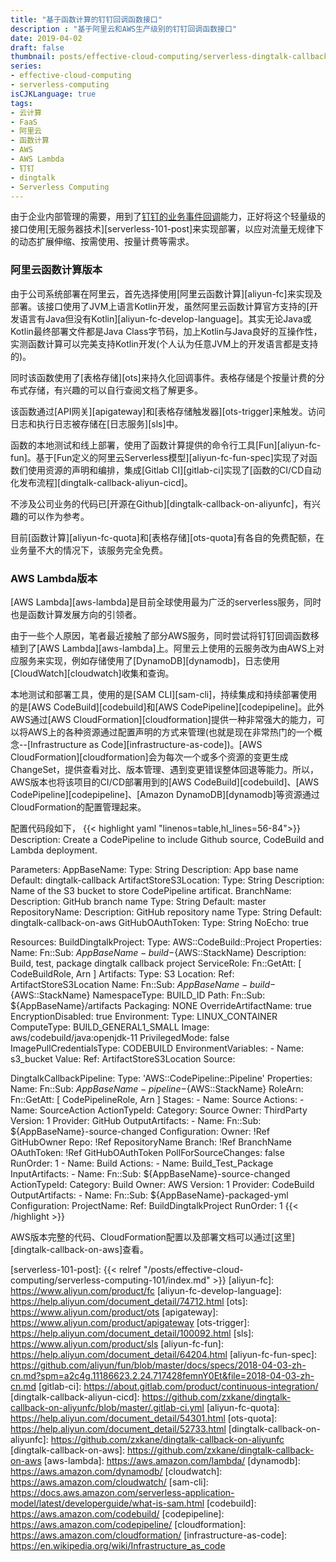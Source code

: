 ```yaml
---
title: "基于函数计算的钉钉回调函数接口"
description : "基于阿里云和AWS生产级别的钉钉回调函数接口"
date: 2019-04-02
draft: false
thumbnail: posts/effective-cloud-computing/serverless-dingtalk-callback/images/cover.png
series:
- effective-cloud-computing
- serverless-computing
isCJKLanguage: true
tags:
- 云计算
- FaaS
- 阿里云
- 函数计算
- AWS
- AWS Lambda
- 钉钉
- dingtalk
- Serverless Computing
---
```

由于企业内部管理的需要，用到了[钉钉的业务事件回调][dingtalk-callback]能力，正好将这个轻量级的接口使用[无服务器技术][serverless-101-post]来实现部署，以应对流量无规律下的动态扩展伸缩、按需使用、按量计费等需求。

<!--more-->
### 阿里云函数计算版本

由于公司系统部署在阿里云，首先选择使用[阿里云函数计算][aliyun-fc]来实现及部署。该接口使用了JVM上语言Kotlin开发，虽然阿里云函数计算官方支持的[开发语言有Java但没有Kotlin][aliyun-fc-develop-language]。其实无论Java或Kotlin最终部署文件都是Java Class字节码，加上Kotlin与Java良好的互操作性，实测函数计算可以完美支持Kotlin开发(个人认为任意JVM上的开发语言都是支持的)。

同时该函数使用了[表格存储][ots]来持久化回调事件。表格存储是个按量计费的分布式存储，有兴趣的可以自行查阅文档了解更多。

该函数通过[API网关][apigateway]和[表格存储触发器][ots-trigger]来触发。访问日志和执行日志被存储在[日志服务][sls]中。

函数的本地测试和线上部署，使用了函数计算提供的命令行工具[Fun][aliyun-fc-fun]。基于[Fun定义的阿里云Serverless模型][aliyun-fc-fun-spec]实现了对函数们使用资源的声明和编排，集成[Gitlab CI][gitlab-ci]实现了[函数的CI/CD自动化发布流程][dingtalk-callback-aliyun-cicd]。

不涉及公司业务的代码已[开源在Github][dingtalk-callback-on-aliyunfc]，有兴趣的可以作为参考。

目前[函数计算][aliyun-fc-quota]和[表格存储][ots-quota]有各自的免费配额，在业务量不大的情况下，该服务完全免费。

### AWS Lambda版本

[AWS Lambda][aws-lambda]是目前全球使用最为广泛的serverless服务，同时也是函数计算发展方向的引领者。

由于一些个人原因，笔者最近接触了部分AWS服务，同时尝试将钉钉回调函数移植到了[AWS Lambda][aws-lambda]上。阿里云上使用的云服务改为由AWS上对应服务来实现，例如存储使用了[DynamoDB][dynamodb]，日志使用[CloudWatch][cloudwatch]收集和查询。

本地测试和部署工具，使用的是[SAM CLI][sam-cli]，持续集成和持续部署使用的是[AWS CodeBuild][codebuild]和[AWS CodePipeline][codepipeline]。此外AWS通过[AWS CloudFormation][cloudformation]提供一种非常强大的能力，可以将AWS上的各种资源通过配置声明的方式来管理(也就是现在非常热门的一个概念--[Infrastructure as Code][infrastructure-as-code])。[AWS CloudFormation][cloudformation]会为每次一个或多个资源的变更生成ChangeSet，提供查看对比、版本管理、遇到变更错误整体回退等能力。所以，AWS版本也将该项目的CI/CD部署用到的[AWS CodeBuild][codebuild]、[AWS CodePipeline][codepipeline]、[Amazon DynamoDB][dynamodb]等资源通过CloudFormation的配置管理起来。

配置代码段如下，
{{< highlight yaml "linenos=table,hl_lines=56-84">}}
Description: Create a CodePipeline to include Github source, CodeBuild and Lambda deployment.

Parameters:
  AppBaseName:
    Type: String
    Description: App base name
    Default: dingtalk-callback
  ArtifactStoreS3Location:
    Type: String
    Description: Name of the S3 bucket to store CodePipeline artificat.
  BranchName:
    Description: GitHub branch name
    Type: String
    Default: master
  RepositoryName:
    Description: GitHub repository name
    Type: String
    Default: dingtalk-callback-on-aws
  GitHubOAuthToken:
    Type: String
    NoEcho: true

Resources:
  BuildDingtalkProject:
    Type: AWS::CodeBuild::Project
    Properties:
      Name:
        Fn::Sub: ${AppBaseName}-build-${AWS::StackName}
      Description: Build, test, package dingtalk callback project
      ServiceRole:
        Fn::GetAtt: [ CodeBuildRole, Arn ]
      Artifacts:
        Type: S3
        Location:
          Ref: ArtifactStoreS3Location
        Name:
          Fn::Sub: ${AppBaseName}-build-${AWS::StackName}
        NamespaceType: BUILD_ID
        Path: 
          Fn::Sub: ${AppBaseName}/artifacts
        Packaging: NONE
        OverrideArtifactName: true
        EncryptionDisabled: true
      Environment:
        Type: LINUX_CONTAINER
        ComputeType: BUILD_GENERAL1_SMALL
        Image: aws/codebuild/java:openjdk-11
        PrivilegedMode: false
        ImagePullCredentialsType: CODEBUILD
        EnvironmentVariables:
          - Name: s3_bucket
            Value:
              Ref: ArtifactStoreS3Location
      Source:

  DingtalkCallbackPipeline:
    Type: 'AWS::CodePipeline::Pipeline'
    Properties:
      Name:
        Fn::Sub: ${AppBaseName}-pipeline-${AWS::StackName}
      RoleArn:
        Fn::GetAtt: [ CodePipelineRole, Arn ]
      Stages:
        - Name: Source
          Actions:
            - Name: SourceAction
              ActionTypeId:
                Category: Source
                Owner: ThirdParty
                Version: 1
                Provider: GitHub
              OutputArtifacts:
                - Name: 
                    Fn::Sub: ${AppBaseName}-source-changed
              Configuration:
                Owner: !Ref GitHubOwner
                Repo: !Ref RepositoryName
                Branch: !Ref BranchName
                OAuthToken: !Ref GitHubOAuthToken
                PollForSourceChanges: false
              RunOrder: 1
        - Name: Build
          Actions:
            - Name: Build_Test_Package
              InputArtifacts:
                - Name:
                    Fn::Sub: ${AppBaseName}-source-changed
              ActionTypeId:
                Category: Build
                Owner: AWS
                Version: 1
                Provider: CodeBuild
              OutputArtifacts:
                - Name: 
                    Fn::Sub: ${AppBaseName}-packaged-yml
              Configuration:
                ProjectName:
                  Ref: BuildDingtalkProject
              RunOrder: 1
{{< /highlight >}}

AWS版本完整的代码、CloudFormation配置以及部署文档可以通过[这里][dingtalk-callback-on-aws]查看。

[dingtalk-callback]: https://open-doc.dingtalk.com/microapp/serverapi2/lo5n6i
[serverless-101-post]: {{< relref "/posts/effective-cloud-computing/serverless-computing-101/index.md" >}}
[aliyun-fc]: https://www.aliyun.com/product/fc
[aliyun-fc-develop-language]: https://help.aliyun.com/document_detail/74712.html
[ots]: https://www.aliyun.com/product/ots
[apigateway]: https://www.aliyun.com/product/apigateway
[ots-trigger]: https://help.aliyun.com/document_detail/100092.html
[sls]: https://www.aliyun.com/product/sls
[aliyun-fc-fun]: https://help.aliyun.com/document_detail/64204.html
[aliyun-fc-fun-spec]: https://github.com/aliyun/fun/blob/master/docs/specs/2018-04-03-zh-cn.md?spm=a2c4g.11186623.2.24.717428femnY0Et&file=2018-04-03-zh-cn.md
[gitlab-ci]: https://about.gitlab.com/product/continuous-integration/
[dingtalk-callback-aliyun-cicd]: https://github.com/zxkane/dingtalk-callback-on-aliyunfc/blob/master/.gitlab-ci.yml
[aliyun-fc-quota]: https://help.aliyun.com/document_detail/54301.html
[ots-quota]: https://help.aliyun.com/document_detail/52733.html
[dingtalk-callback-on-aliyunfc]: https://github.com/zxkane/dingtalk-callback-on-aliyunfc
[dingtalk-callback-on-aws]: https://github.com/zxkane/dingtalk-callback-on-aws
[aws-lambda]: https://aws.amazon.com/lambda/
[dynamodb]: https://aws.amazon.com/dynamodb/
[cloudwatch]: https://aws.amazon.com/cloudwatch/
[sam-cli]: https://docs.aws.amazon.com/serverless-application-model/latest/developerguide/what-is-sam.html
[codebuild]: https://aws.amazon.com/codebuild/
[codepipeline]: https://aws.amazon.com/codepipeline/
[cloudformation]: https://aws.amazon.com/cloudformation/
[infrastructure-as-code]: https://en.wikipedia.org/wiki/Infrastructure_as_code
